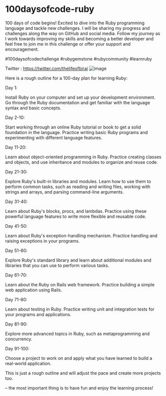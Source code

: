 # 100daysofcode-ruby


100 days of code begins! Excited to dive into the Ruby programming language and tackle new challenges.  I will be sharing my progress and challenges along the way on GitHub and social media. Follow my journey as I work towards improving my skills and becoming a better developer and feel free to join me in this challenge or offer your support and encouragement. 


#100daysofcodechallenge #rubygemstone #rubycommunity  #learnruby 


Twitter : https://twitter.com/thelifeofbiraj
![image](https://user-images.githubusercontent.com/65703910/208176162-0c059fd7-595e-4bc9-9430-a27f30630a73.png)


Here is a rough outline for a 100-day plan for learning Ruby:


Day 1:

Install Ruby on your computer and set up your development environment.
Go through the Ruby documentation and get familiar with the language syntax and basic concepts.


Day 2-10:

Start working through an online Ruby tutorial or book to get a solid foundation in the language.
Practice writing basic Ruby programs and experimenting with different language features.


Day 11-20:

Learn about object-oriented programming in Ruby.
Practice creating classes and objects, and use inheritance and modules to organize and reuse code.


Day 21-30:

Explore Ruby's built-in libraries and modules.
Learn how to use them to perform common tasks, such as reading and writing files, working with strings and arrays, and parsing command-line arguments.


Day 31-40:

Learn about Ruby's blocks, procs, and lambdas.
Practice using these powerful language features to write more flexible and reusable code.


Day 41-50:

Learn about Ruby's exception-handling mechanism.
Practice handling and raising exceptions in your programs.


Day 51-60:

Explore Ruby's standard library and learn about additional modules and libraries that you can use to perform various tasks.


Day 61-70:

Learn about the Ruby on Rails web framework.
Practice building a simple web application using Rails.


Day 71-80:

Learn about testing in Ruby.
Practice writing unit and integration tests for your programs and applications.


Day 81-90:

Explore more advanced topics in Ruby, such as metaprogramming and concurrency.


Day 91-100:

Choose a project to work on and apply what you have learned to build a real-world application.


This is just a rough outline and will adjust the pace and create more projects too.  



– the most important thing is to have fun and enjoy the learning process!
